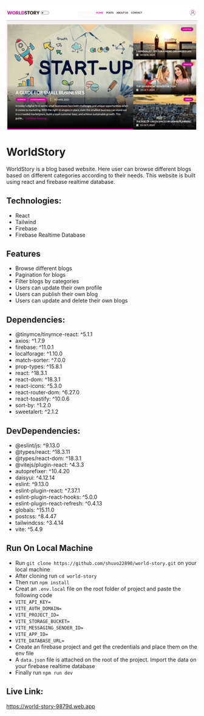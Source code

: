 ![World Story](https://github.com/srshubho26/srshubho26/blob/main/worldStory.png?raw=true)

# WorldStory

WorldStory is a blog based website. Here user can browse different blogs based on different categories according to their needs. This website is built using react and firebase realtime database.

## Technologies:
- React
- Tailwind
- Firebase
- Firebase Realtime Database

## Features
- Browse different blogs
- Pagination for blogs
- Filter blogs by categories
- Users can update their own profile
- Users can publish their own blog
- Users can update and delete their own blogs

## Dependencies: 
- @tinymce/tinymce-react: ^5.1.1
- axios: ^1.7.9
- firebase: ^11.0.1
- localforage: ^1.10.0
- match-sorter: ^7.0.0
- prop-types: ^15.8.1
- react: ^18.3.1
- react-dom: ^18.3.1
- react-icons: ^5.3.0
- react-router-dom: ^6.27.0
- react-toastify: ^10.0.6
- sort-by: ^1.2.0
- sweetalert: ^2.1.2

## DevDependencies:
- @eslint/js: ^9.13.0
- @types/react: ^18.3.11
- @types/react-dom: ^18.3.1
- @vitejs/plugin-react: ^4.3.3
- autoprefixer: ^10.4.20
- daisyui: ^4.12.14
- eslint: ^9.13.0
- eslint-plugin-react: ^7.37.1
- eslint-plugin-react-hooks: ^5.0.0
- eslint-plugin-react-refresh: ^0.4.13
- globals: ^15.11.0
- postcss: ^8.4.47
- tailwindcss: ^3.4.14
- vite: ^5.4.9

## Run On Local Machine
- Run `git clone https://github.com/shuvo22890/world-story.git` on your local machine
- After cloning run `cd world-story`
- Then run `npm install`
- Creat an `.env.local` file on the root folder of project and paste the following code
- `VITE_API_KEY=`
- `VITE_AUTH_DOMAIN=`
- `VITE_PROJECT_ID=`
- `VITE_STORAGE_BUCKET=`
- `VITE_MESSAGING_SENDER_ID=`
- `VITE_APP_ID=`
- `VITE_DATABASE_URL=`
- Create an firebase project and get the credentials and place them on the env file
- A `data.json` file is attached on the root of the project. Import the data on your firebase realtime database
- Finally run `npm run dev`

## Live Link:
https://world-story-9879d.web.app
